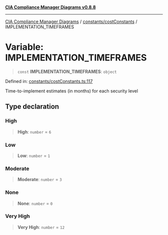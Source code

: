 [**CIA Compliance Manager Diagrams v0.8.8**](../../../README.md)

***

[CIA Compliance Manager Diagrams](../../../modules.md) / [constants/costConstants](../README.md) / IMPLEMENTATION\_TIMEFRAMES

# Variable: IMPLEMENTATION\_TIMEFRAMES

> `const` **IMPLEMENTATION\_TIMEFRAMES**: `object`

Defined in: [constants/costConstants.ts:117](https://github.com/Hack23/cia-compliance-manager/blob/283c1f3ddf6c7084b20c21176cda3bc5166ffcb9/src/constants/costConstants.ts#L117)

Time-to-implement estimates (in months) for each security level

## Type declaration

### High

> **High**: `number` = `6`

### Low

> **Low**: `number` = `1`

### Moderate

> **Moderate**: `number` = `3`

### None

> **None**: `number` = `0`

### Very High

> **Very High**: `number` = `12`
